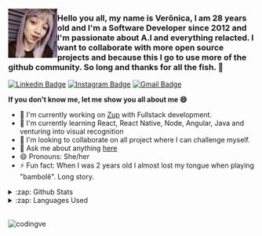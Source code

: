 
<p>
<img align='left' width="100px" src="https://raw.githubusercontent.com/codingve/codingve/master/avatar.jpg" />
</p>


### Hello you all, my name is Verônica, I am 28 years old and I'm a Software Developer since 2012 and I'm passionate about A.I and everything relacted. I want to collaborate with more open source projects and because this I go to use more of the github community. So long and thanks for all the fish. 👋



[![Linkedin Badge](https://img.shields.io/badge/-LinkedIn-blue?style=flat-square&logo=Linkedin&logoColor=white&link=https://www.linkedin.com/in/veronicapptoledo/)](https://www.linkedin.com/in/veronicapptoledo/)
[![Instagram Badge](https://img.shields.io/badge/-Instagram-purple?style=flat-square&logo=Instagram&logoColor=white&link=https://www.instagram.com/codingve/)](https://www.instagram.com/coding.ve/)
[![Gmail Badge](https://img.shields.io/badge/-Gmail-c14438?style=flat-square&logo=Gmail&logoColor=white&link=mailto:vntoledo30@gmail.com)](mailto:vntoledo30@gmail.com)


**If you don't know me, let me show you all about me 😄** 

- 🔭 I'm currently working on  [Zup](http://www.zup.com.br/) with Fullstack development.
- 🌱 I'm currently learning React, React Native, Node, Angular, Java and venturing into visual recognition
- 👯 I'm looking to collaborate on all project where I can challenge myself.
- 💬 Ask me about anything [here](https://github.com/codingve/codingve/issues)
- 😄 Pronouns: She/her
- ⚡ Fun fact: When I was 2 years old I almost lost my tongue when playing "bambolê". Long story.


<details>
  <summary>:zap: Github Stats</summary>
  <img src="https://github-readme-stats.vercel.app/api?username=codingve&&show_icons=true&title_color=222222&icon_color=03A87C&text_color=333333&bg_color=ffffff">
</details>

<details>
  <summary>:zap: Languages Used</summary>
  <img src="https://github-readme-stats.vercel.app/api/top-langs/?username=codingve&layout=compact&bg_color=ffffff&text_color=333333">
</details>
<br/>


<p align="left"> <img src="https://komarev.com/ghpvc/?username=codingve" alt="codingve" /> </p>

